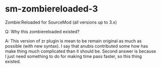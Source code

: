 # sm-zombiereloaded-3
Zombie:Reloaded for SourceMod (all versions up to 3.x)

Q: Why this zombiereloaded existed?

A: This version of zr plugin is mean to be remain original as much as possible (with new syntax). I say that anubis contributed some how has make thing much complicated than it should be. Second answer is because I just need something to do for making time pass faster, so this thing existed.
